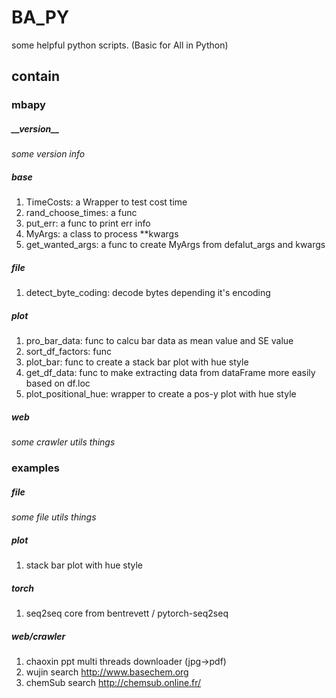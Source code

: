 <!--
 * @Author: BHM-Bob 2262029386@qq.com
 * @Date: 2022-10-19 22:16:22
 * @LastEditors: BHM-Bob
 * @LastEditTime: 2022-12-09 17:23:24
 * @Description: 
-->
# BA_PY
some helpful python scripts. (Basic for All in Python)

## contain  
### mbapy  
##### \_\_version\_\_  
*some version info*
##### base  
1. TimeCosts: a Wrapper to test cost time
2. rand_choose_times: a func
3. put_err: a func to print err info
4. MyArgs: a class to process **kwargs
5. get_wanted_args: a func to create MyArgs from defalut_args and kwargs

##### file
1. detect_byte_coding: decode bytes depending it's encoding

##### plot
1. pro_bar_data: func to calcu bar data as mean value and SE value
2. sort_df_factors: func
3. plot_bar: func to create a stack bar plot with hue style
4. get_df_data: func to make extracting data from dataFrame more easily based on df.loc
5. plot_positional_hue: wrapper to create a pos-y plot with hue style


##### web
*some crawler utils things*

### examples
##### file
*some file utils things*

##### plot
1. stack bar plot with hue style

##### torch
1. seq2seq core from bentrevett / pytorch-seq2seq


##### web/crawler
1. chaoxin ppt multi threads downloader (jpg->pdf)
2. wujin search http://www.basechem.org
3. chemSub search http://chemsub.online.fr/

